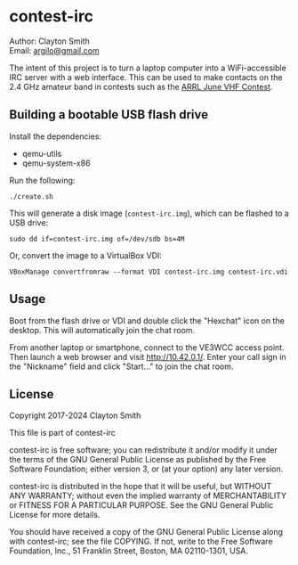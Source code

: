 # contest-irc

Author: Clayton Smith  
Email: <argilo@gmail.com>

The intent of this project is to turn a laptop computer into a WiFi-accessible
IRC server with a web interface. This can be used to make contacts on the 2.4
GHz amateur band in contests such as the
[ARRL June VHF Contest](http://www.arrl.org/june-vhf).

## Building a bootable USB flash drive

Install the dependencies:

* qemu-utils
* qemu-system-x86

Run the following:
```
./create.sh
```
This will generate a disk image (`contest-irc.img`), which can be flashed to a
USB drive:
```
sudo dd if=contest-irc.img of=/dev/sdb bs=4M
```

Or, convert the image to a VirtualBox VDI:
```
VBoxManage convertfromraw --format VDI contest-irc.img contest-irc.vdi
```

## Usage

Boot from the flash drive or VDI and double click the "Hexchat" icon on the
desktop. This will automatically join the chat room.

From another laptop or smartphone, connect to the VE3WCC access point. Then
launch a web browser and visit http://10.42.0.1/. Enter your call sign in
the "Nickname" field and click "Start..." to join the chat room.

## License

Copyright 2017-2024 Clayton Smith

This file is part of contest-irc

contest-irc is free software; you can redistribute it and/or modify
it under the terms of the GNU General Public License as published by
the Free Software Foundation; either version 3, or (at your option)
any later version.

contest-irc is distributed in the hope that it will be useful,
but WITHOUT ANY WARRANTY; without even the implied warranty of
MERCHANTABILITY or FITNESS FOR A PARTICULAR PURPOSE.  See the
GNU General Public License for more details.

You should have received a copy of the GNU General Public License
along with contest-irc; see the file COPYING.  If not, write to
the Free Software Foundation, Inc., 51 Franklin Street,
Boston, MA 02110-1301, USA.
